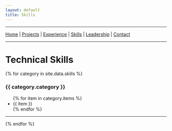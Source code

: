 ```yaml
---
layout: default
title: Skills
---
```

---

[Home](/) |
[Projects](/projects) |
[Experience](/experience) |
[Skills](/skills) |
[Leadership](/extracurricular) |
[Contact](/contact)

---

# Technical Skills

{% for category in site.data.skills %}
### {{ category.category }}

<ul>
  {% for item in category.items %}
    <li>{{ item }}</li>
  {% endfor %}
</ul>

---
{% endfor %}
